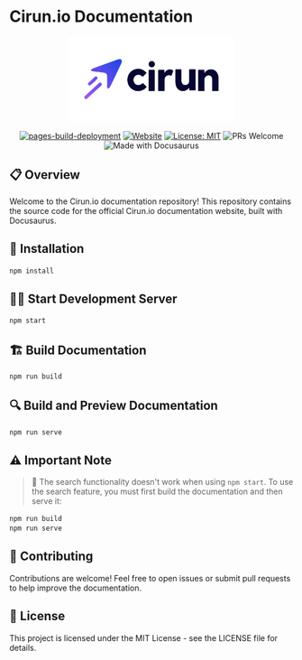 # Cirun.io Documentation

<div align="center">
  <picture>
    <source media="(prefers-color-scheme: dark)" alt="Cirun logo" height="150" srcset="https://raw.githubusercontent.com/AktechLabs/cirun-docs/refs/heads/main/static/img/cirun-logo-dark.svg">
    <source media="(prefers-color-scheme: light)" alt="Cirun logo" height="150" srcset="https://raw.githubusercontent.com/AktechLabs/cirun-docs/refs/heads/main/static/img/cirun-logo-light.svg">
    <img alt="Cirun logo" height="150" src="https://raw.githubusercontent.com/AktechLabs/cirun-docs/refs/heads/main/static/img/cirun-logo-light.svg">
  </picture>
</div>

<div align="center">

[![pages-build-deployment](https://github.com/AktechLabs/cirun-docs/actions/workflows/pages/pages-build-deployment/badge.svg)](https://github.com/AktechLabs/cirun-docs/actions/workflows/pages/pages-build-deployment)
[![Website](https://img.shields.io/website?url=https%3A%2F%2Fdocs.cirun.io&label=docs.cirun.io&style=flat-square)](https://docs.cirun.io)
[![License: MIT](https://img.shields.io/badge/License-MIT-yellow.svg)](https://opensource.org/licenses/MIT)
![PRs Welcome](https://img.shields.io/badge/PRs-welcome-brightgreen.svg)
![Made with Docusaurus](https://img.shields.io/badge/Made%20with-Docusaurus-blue)

</div>

## 📋 Overview

Welcome to the Cirun.io documentation repository! This repository contains the source code for the official Cirun.io documentation website, built with Docusaurus.

## 🔧 Installation

```bash
npm install
```

## 🏃‍♂️ Start Development Server

```bash
npm start
```

## 🏗️ Build Documentation

```bash
npm run build
```

## 🔍 Build and Preview Documentation

```bash
npm run serve
```

## ⚠️ Important Note

> 🔎 The search functionality doesn't work when using `npm start`. To use the search feature, you must first build the documentation and then serve it:

```bash
npm run build
npm run serve
```

## 🤝 Contributing

Contributions are welcome! Feel free to open issues or submit pull requests to help improve the documentation.

## 📄 License

This project is licensed under the MIT License - see the LICENSE file for details.
